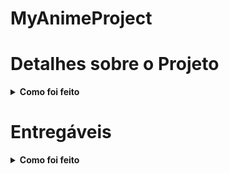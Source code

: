 # MyAnimeProject


# Detalhes sobre o Projeto

<details>
  <summary><strong>Como foi feito</strong></summary>

Esse foi um projeto feito tendo em vista o meu aprendizado em React Functional Components. Logo, ele é um tanto quanto inconsistente ao olhar para o código, já que eu nunca realmente foquei nele, apenas fui fazendo no decorrer do curso. Portanto, tenho algumas linhas evolutivas. A última página feita foi a homepage e, consequentemente, é a mais bem componentizada. Além disso, fiz sem o uso de Redux nem bibliotecas, já que o foco mesmo era apenas desbravar os React Functional Components.

<br />
</details>

# Entregáveis

<details>
  <summary><strong>Como foi feito</strong></summary>

Esse foi um projeto feito tendo em vista o meu aprendizado em React Functional Components. Logo, ele é um tanto quanto inconsistente ao olhar para o código, já que eu nunca realmente foquei nele, apenas fui fazendo no decorrer do curso. Portanto, tenho algumas linhas evolutivas. A última página feita foi a homepage e, consequentemente, é a mais bem componentizada. Além disso, fiz sem o uso de Redux nem bibliotecas, já que o foco mesmo era apenas desbravar os React Functional Components.

<br />
</details>

